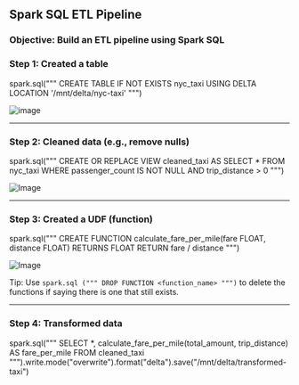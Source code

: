 ## Spark SQL ETL Pipeline
### Objective: Build an ETL pipeline using Spark SQL


### Step 1: Created a table
spark.sql("""
CREATE TABLE IF NOT EXISTS nyc_taxi
USING DELTA
LOCATION '/mnt/delta/nyc-taxi'
""")
  
![image](https://github.com/user-attachments/assets/c84b0a03-d115-4cff-8c0d-4b999c71b2ec)


---

### Step 2: Cleaned data (e.g., remove nulls)
spark.sql("""
CREATE OR REPLACE VIEW cleaned_taxi AS
SELECT *
FROM nyc_taxi
WHERE passenger_count IS NOT NULL AND trip_distance > 0
""")

![Image](https://github.com/user-attachments/assets/49def860-9839-4c95-aad2-97428a5c45a5)


---

### Step 3: Created a UDF (function)
spark.sql("""
CREATE FUNCTION calculate_fare_per_mile(fare FLOAT, distance FLOAT)
RETURNS FLOAT
RETURN fare / distance
""")


![Image](https://github.com/user-attachments/assets/827bca01-a5b1-4f50-8a16-6cb8a6221a93)

Tip: Use `spark.sql (""" DROP FUNCTION <function_name> """)` to delete the functions if saying there is one that still exists. 



---

### Step 4: Transformed data
spark.sql("""
SELECT *, calculate_fare_per_mile(total_amount, trip_distance) AS fare_per_mile
FROM cleaned_taxi
""").write.mode("overwrite").format("delta").save("/mnt/delta/transformed-taxi")

